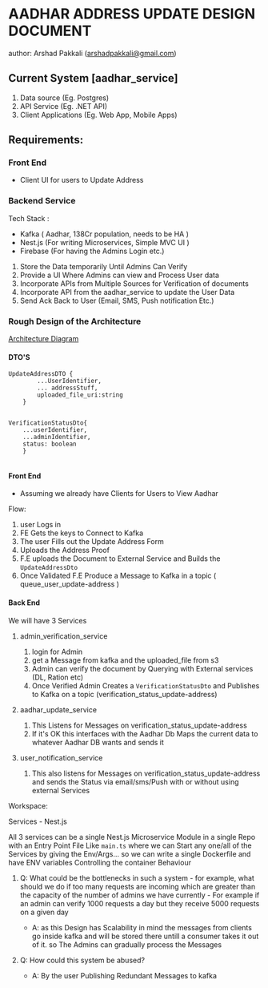 # AADHAR ADDRESS UPDATE DESIGN DOCUMENT

author: Arshad Pakkali (arshadpakkali@gmail.com)

## Current System [aadhar_service]

1. Data source (Eg. Postgres)
2. API Service (Eg. .NET API)
3. Client Applications (Eg. Web App, Mobile Apps)

## Requirements:

### Front End

- Client UI for users to Update Address

### Backend Service

Tech Stack :

- Kafka ( Aadhar, 138Cr population, needs to be HA )
- Nest.js (For writing Microservices, Simple MVC UI )
- Firebase (For having the Admins Login etc.)

1. Store the Data temporarily Until Admins Can Verify
2. Provide a UI Where Admins can view and Process User data
3. Incorporate APIs from Multiple Sources for Verification of documents
4. Incorporate API from the aadhar_service to update the User Data
5. Send Ack Back to User (Email, SMS, Push notification Etc.)

### Rough Design of the Architecture

[Architecture Diagram](https://drive.google.com/file/d/1YRcOxBkmX6jNQkSh_14yA53dlAU1cjuK/view?usp=sharing)

#### DTO'S

```
UpdateAddressDTO {
        ...UserIdentifier,
        ... addressStuff,
        uploaded_file_uri:string
    }


VerificationStatusDto{
    ...userIdentifier,
    ...adminIdentifier,
    status: boolean
    }


```

#### Front End

- Assuming we already have Clients for Users to View Aadhar

Flow:

1. user Logs in
2. FE Gets the keys to Connect to Kafka
3. The user Fills out the Update Address Form
4. Uploads the Address Proof
5. F.E uploads the Document to External Service and Builds the `UpdateAddressDto`
6. Once Validated F.E Produce a Message to Kafka in a topic ( queue_user_update-address )

#### Back End

We will have 3 Services

1. admin_verification_service

   1. login for Admin
   2. get a Message from kafka and the uploaded_file from s3
   3. Admin can verify the document by Querying with External services (DL, Ration etc)
   4. Once Verified Admin Creates a `VerificationStatusDto` and Publishes to Kafka on a topic (verification_status_update-address)

2. aadhar_update_service

   1. This Listens for Messages on verification_status_update-address
   2. If it's OK this interfaces with the Aadhar Db Maps the current data to whatever Aadhar DB wants and sends it

3. user_notification_service
   1. This also listens for Messages on verification_status_update-address and sends the Status
      via email/sms/Push with or without using external Services

Workspace:

Services - Nest.js

All 3 services can be a single Nest.js Microservice Module in a single Repo with an Entry Point File
Like `main.ts`
where we can Start any one/all of the Services by giving the Env/Args...
so we can write a single Dockerfile and have ENV variables Controlling the container Behaviour

1. Q: What could be the bottlenecks in such a system - for example, what should we do if too many requests are incoming which are greater than the capacity of the number of admins we have currently - For example if an admin can verify 1000 requests a day but they receive 5000 requests on a given day

   - A: as this Design has Scalability in mind the messages from clients go inside kafka and will be stored there untill a consumer takes it out of it. so The Admins can gradually process the Messages

2. Q: How could this system be abused?
   - A: By the user Publishing Redundant Messages to kafka
